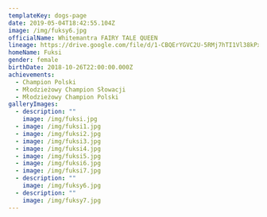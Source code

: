 ```yaml
---
templateKey: dogs-page
date: 2019-05-04T18:42:55.104Z
image: /img/fuksy6.jpg
officialName: Whitemantra FAIRY TALE QUEEN
lineage: https://drive.google.com/file/d/1-CBQErYGVC2U-5RMj7hTI1Vl38kPxiRD/view?usp=sharing
homeName: Fuksi
gender: female
birthDate: 2018-10-26T22:00:00.000Z
achievements:
  - Champion Polski
  - Młodzieżowy Champion Słowacji
  - Młodzieżowy Champion Polski
galleryImages:
  - description: ""
    image: /img/fuksi.jpg
  - image: /img/fuksi1.jpg
  - image: /img/fuksi2.jpg
  - image: /img/fuksi3.jpg
  - image: /img/fuksi4.jpg
  - image: /img/fuksi5.jpg
  - image: /img/fuksi6.jpg
  - image: /img/fuksi7.jpg
  - description: ""
    image: /img/fuksy6.jpg
  - description: ""
    image: /img/fuksy7.jpg
---
```

